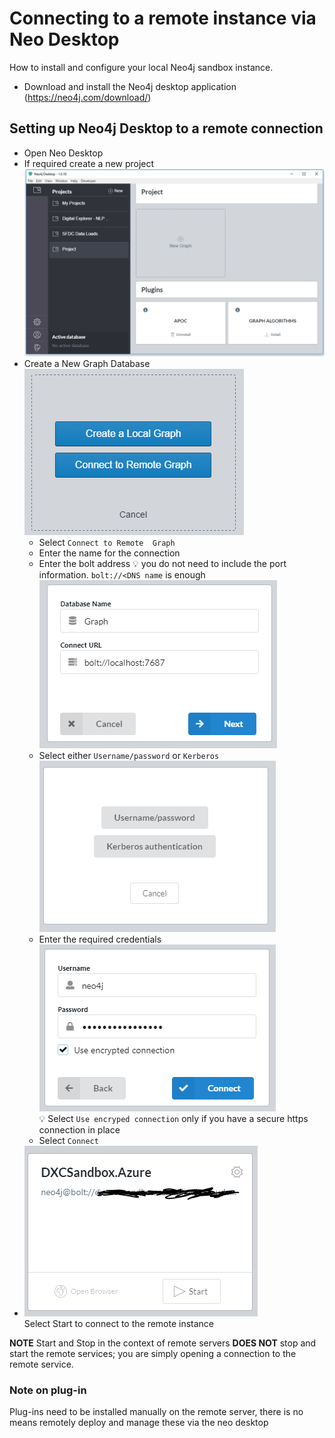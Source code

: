 # Connecting to a remote instance via Neo Desktop

How to install and configure your local Neo4j sandbox instance.

- Download and install the Neo4j desktop application (https://neo4j.com/download/)

## Setting up Neo4j Desktop to a remote connection

- Open Neo Desktop
- If required create a new project
![Step1](../SandboxSetup/images/step1.PNG)
- Create a New Graph Database<br>
![Step2](./SandboxSetup/images/step2.PNG)<br>
     - Select `Connect to Remote  Graph`
     - Enter the name for the connection
     - Enter the bolt address
     :bulb: you do not need to include the port information.  `bolt://<DNS name` is enough<br>
     ![Step3](images/step3.png)
     - Select either `Username/password` or `Kerberos`<br>
     ![Step4](images/step4.png)
     - Enter the required credentials<br>
     ![Step4](images/step5.png)<br>
     :bulb: Select `Use encryped connection` only if you have a secure https connection in place<br>
     - Select `Connect`
 - ![Step6](images/step6.png)<br>
 Select Start to connect to the remote instance

 **NOTE** Start and Stop in the context of remote servers **DOES NOT** stop and start the remote services; you are simply opening a connection to the remote service.


 ### Note on plug-in
 Plug-ins need to be installed manually on the remote server, there is no means remotely deploy and manage these via the neo desktop

 